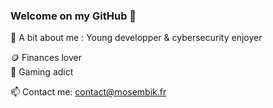 ### Welcome on my GitHub 👾

🙌 A bit about me : 
      Young developper & cybersecurity enjoyer <br>
      
🪙 Finances lover <br>
👾 Gaming adict <br>

📫 Contact me: contact@mosembik.fr
